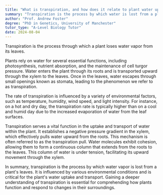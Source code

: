 ```yaml
---
title: "What is transpiration, and how does it relate to plant water uptake and transport?"
summary: "Transpiration is the process by which water is lost from a plant through its leaves."
author: "Prof. Andrew Foster"
degree: "PhD in Genetics, University of Manchester"
tutor_type: "A-Level Biology Tutor"
date: 2024-08-04
---
```


Transpiration is the process through which a plant loses water vapor from its leaves.

Plants rely on water for several essential functions, including photosynthesis, nutrient absorption, and the maintenance of cell turgor pressure. Water enters the plant through its roots and is transported upward through the xylem to the leaves. Once in the leaves, water escapes through small openings known as stomata, leading to the phenomenon we refer to as transpiration.

The rate of transpiration is influenced by a variety of environmental factors, such as temperature, humidity, wind speed, and light intensity. For instance, on a hot and dry day, the transpiration rate is typically higher than on a cool and humid day due to the increased evaporation of water from the leaf surfaces.

Transpiration serves a vital function in the uptake and transport of water within the plant. It establishes a negative pressure gradient in the xylem, which effectively pulls water upward from the roots. This mechanism is often referred to as the transpiration pull. Water molecules exhibit cohesion, allowing them to form a continuous column that extends from the roots to the leaves. This column of water is under tension, facilitating its upward movement through the xylem.

In summary, transpiration is the process by which water vapor is lost from a plant's leaves. It is influenced by various environmental conditions and is critical for the plant's water uptake and transport. Gaining a deeper understanding of transpiration is essential for comprehending how plants function and respond to changes in their surroundings.
    